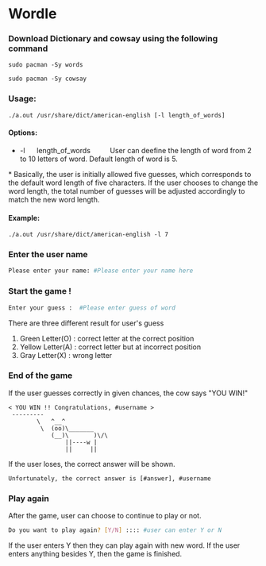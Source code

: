 <h1 id="wordle">Wordle</h1>

### Download Dictionary and cowsay using the following command

``` sudo pacman -Sy words ```

``` sudo pacman -Sy cowsay ```

### Usage:

``` ./a.out /usr/share/dict/american-english [-l length_of_words] ```

#### Options:

* -l &nbsp;&nbsp;&nbsp;&nbsp;&nbsp;length_of_words &nbsp;&nbsp;&nbsp;&nbsp;&nbsp;&nbsp;&nbsp;&nbsp; User can deefine the length of word from 2 to 10 letters of word. Default length of word is 5.

\* Basically, the user is initially allowed five guesses, which corresponds to the default word length of five characters. If the user chooses to change the word length, the total number of guesses will be adjusted accordingly to match the new word length.

#### Example:

``` ./a.out /usr/share/dict/american-english -l 7 ```

### Enter the user name

```bash
Please enter your name: #Please enter your name here
```

### Start the game !

```bash 
Enter your guess :  #Please enter guess of word 
```

There are three different result for user's guess
1) Green Letter(O) : correct letter at the correct position
2) Yellow Letter(A) : correct letter but at incorrect position
3) Gray Letter(X) : wrong letter

### End of the game
If the user guesses correctly in given chances, the cow says "YOU WIN!"

``` _________ 
< YOU WIN !! Congratulations, #username >
 --------- 
        \   ^__^
         \  (oo)\_______
            (__)\       )\/\
                ||----w |
                ||     ||
```
If the user loses, the correct answer will be shown.

```
Unfortunately, the correct answer is [#answer], #username 
```

### Play again
After the game, user can choose to continue to play or not.

```bash
Do you want to play again? [Y/N] :::: #user can enter Y or N
```

If the user enters Y then they can play again with new word.
If the user enters anything besides Y, then the game is finished.
